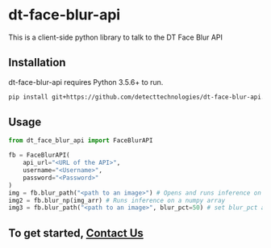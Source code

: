 # dt-face-blur-api

This is a client-side python library to talk to the DT Face Blur API

## Installation
dt-face-blur-api requires Python 3.5.6+ to run.

```sh
pip install git+https://github.com/detecttechnologies/dt-face-blur-api.git
```

## Usage
```python
from dt_face_blur_api import FaceBlurAPI

fb = FaceBlurAPI(
    api_url="<URL of the API>",
    username="<Username>",
    password="<Password>"
)
img = fb.blur_path("<path to an image>") # Opens and runs inference on image stored in the disk
img2 = fb.blur_np(img_arr) # Runs inference on a numpy array
img3 = fb.blur_path("<path to an image>", blur_pct=50) # set blur_pct as an optional parameter to limit max. permissible blur size w.r.t image size
```

## To get started, [Contact Us](mailto:sales@detecttechnologies.com)
